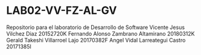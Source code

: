 # LAB02-VV-FZ-AL-GV
Repositorio para el laboratorio de Desarrollo de Software
Vicente Jesus Vilchez Diaz
20152720K
Fernando Alonso Zambrano Altamirano
20180312K
Gerald Takeshi Villarroel Lajo
20170382F
Angel Vidal Larreategui Castro
20171385I
